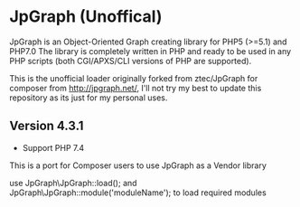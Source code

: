 # JpGraph (Unoffical)

JpGraph is an Object-Oriented Graph creating library for PHP5 (>=5.1) and PHP7.0 The library is completely written in PHP and ready to be used in any PHP scripts (both CGI/APXS/CLI versions of PHP are supported).


This is the unofficial loader originally forked from ztec/JpGraph for composer from http://jpgraph.net/, I'll not try my best to update this repository as its just for my personal uses.


## Version 4.3.1
* Support PHP 7.4


This is a port for Composer users to use JpGraph as a Vendor library

use JpGraph\JpGraph::load(); and JpGraph\JpGraph::module('moduleName'); to load required modules

